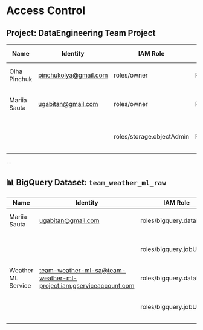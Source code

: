 # Access Control

## Project: DataEngineering Team Project

| Name             | Identity                                           | IAM Role                          | Level   | Description / Notes                     |
|------------------|----------------------------------------------------|-----------------------------------|---------|-----------------------------------------|
| Olha Pinchuk     | pinchukolya@gmail.com                              | roles/owner                       | Project | Full access to all resources            |
| Mariia Sauta     | ugabitan@gmail.com                                 | roles/owner                       | Project | Can create/edit resources across GCP    |
|                  |                                                    | roles/storage.objectAdmin         | Project | Full control over Cloud Storage objects |

--

## 📊 BigQuery Dataset: `team_weather_ml_raw`

| Name                  | Identity                                                          | IAM Role                      | Level   | Description                          |
|----------------------|---------------------------------------------------------------------|-------------------------------|---------|--------------------------------------|
| Mariia Sauta         | ugabitan@gmail.com                                                  | roles/bigquery.dataEditor     | Dataset | Can insert, update, and delete data  |
|                      |                                                                     | roles/bigquery.jobUser        | Dataset | Can run queries and jobs in BigQuery |
| Weather ML Service   | team-weather-ml-sa@team-weather-ml-project.iam.gserviceaccount.com  | roles/bigquery.dataEditor     | Dataset | Can insert, update, and delete data  |
|                      |                                                                     | roles/bigquery.jobUser        | Dataset | Can run queries and jobs in BigQuery |
